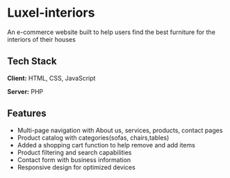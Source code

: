 # Luxel-interiors
An e-commerce website built to help users find the best furniture for the interiors of their houses
## Tech Stack

**Client:** HTML, CSS, JavaScript

**Server:** PHP

## Features

- Multi-page navigation with About us, services, products, contact pages
- Product catalog with categories(sofas, chairs,tables)
- Added a shopping cart function to help remove and add items
- Product filtering and search capabilities 
- Contact form with business information
- Responsive design for optimized devices

